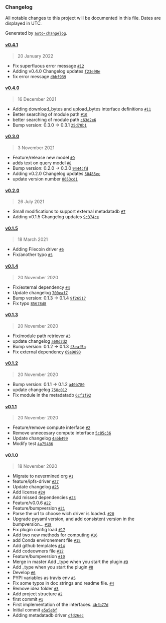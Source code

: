 ### Changelog

All notable changes to this project will be documented in this file. Dates are displayed in UTC.

Generated by [`auto-changelog`](https://github.com/CookPete/auto-changelog).

#### [v0.4.1](https://github.com/nevermined-io/metadata-driver-interface/compare/v0.4.0...v0.4.1)

> 20 January 2022

- Fix superfluous error message [`#12`](https://github.com/nevermined-io/metadata-driver-interface/pull/12)
- Adding v0.4.0 Changelog updates [`f23e98e`](https://github.com/nevermined-io/metadata-driver-interface/commit/f23e98eefd4fb7b5833c9fba860a2d1b2601f124)
- fix error message [`dbbf939`](https://github.com/nevermined-io/metadata-driver-interface/commit/dbbf939c79e9c0ba39b08114f55b9d478ce4b285)

#### [v0.4.0](https://github.com/nevermined-io/metadata-driver-interface/compare/v0.3.0...v0.4.0)

> 16 December 2021

- Adding download_bytes and upload_bytes interface definitions [`#11`](https://github.com/nevermined-io/metadata-driver-interface/pull/11)
- Better searching of module path [`#10`](https://github.com/nevermined-io/metadata-driver-interface/pull/10)
- better searching of module path [`c63d2e6`](https://github.com/nevermined-io/metadata-driver-interface/commit/c63d2e66b14dd8cccf1a57dc6e422337cc56dc30)
- Bump version: 0.3.0 → 0.3.1 [`25d70b1`](https://github.com/nevermined-io/metadata-driver-interface/commit/25d70b1fbd2faf6cfe0004688a1549ecf7fb4001)

#### [v0.3.0](https://github.com/nevermined-io/metadata-driver-interface/compare/v0.2.0...v0.3.0)

> 3 November 2021

- Feature/release new model [`#9`](https://github.com/nevermined-io/metadata-driver-interface/pull/9)
- adds text on query model [`#8`](https://github.com/nevermined-io/metadata-driver-interface/pull/8)
- Bump version: 0.2.0 → 0.3.0 [`9444cfd`](https://github.com/nevermined-io/metadata-driver-interface/commit/9444cfdd73af27cb2c90b0d27173b85c5ad939d2)
- Adding v0.2.0 Changelog updates [`50485ec`](https://github.com/nevermined-io/metadata-driver-interface/commit/50485ecd9cbb3f406cde1239c7eff81766ef390c)
- update version number [`8653cd1`](https://github.com/nevermined-io/metadata-driver-interface/commit/8653cd16dbeae9178e75066b43d4d2d1c8d83d55)

#### [v0.2.0](https://github.com/nevermined-io/metadata-driver-interface/compare/v0.1.5...v0.2.0)

> 26 July 2021

- Small modifications to support external metadatadb [`#7`](https://github.com/nevermined-io/metadata-driver-interface/pull/7)
- Adding v0.1.5 Changelog updates [`9c374ce`](https://github.com/nevermined-io/metadata-driver-interface/commit/9c374cebae0914d65ce40bc0ae3d9dcf2170a81a)

#### [v0.1.5](https://github.com/nevermined-io/metadata-driver-interface/compare/v0.1.4...v0.1.5)

> 18 March 2021

- Adding Filecoin driver [`#6`](https://github.com/nevermined-io/metadata-driver-interface/pull/6)
- Fix/another typo [`#5`](https://github.com/nevermined-io/metadata-driver-interface/pull/5)

#### [v0.1.4](https://github.com/nevermined-io/metadata-driver-interface/compare/v0.1.3...v0.1.4)

> 20 November 2020

- Fix/external dependency [`#4`](https://github.com/nevermined-io/metadata-driver-interface/pull/4)
- Update changelog [`700eaf7`](https://github.com/nevermined-io/metadata-driver-interface/commit/700eaf7aef22cc6eb4d4a15c6aeb95b0b56e9566)
- Bump version: 0.1.3 → 0.1.4 [`9f26517`](https://github.com/nevermined-io/metadata-driver-interface/commit/9f2651729f59b8afc186a01487dfe2e4724b6405)
- Fix typo [`85678d8`](https://github.com/nevermined-io/metadata-driver-interface/commit/85678d8cf90ceea88f5f1da2abfa47b846c4276b)

#### [v0.1.3](https://github.com/nevermined-io/metadata-driver-interface/compare/v0.1.2...v0.1.3)

> 20 November 2020

- Fix/module path retriever [`#3`](https://github.com/nevermined-io/metadata-driver-interface/pull/3)
- update changelog [`a60d2d2`](https://github.com/nevermined-io/metadata-driver-interface/commit/a60d2d264e0bcbc2280ff5301ac2e6eea3a87c8c)
- Bump version: 0.1.2 → 0.1.3 [`f3eaf5b`](https://github.com/nevermined-io/metadata-driver-interface/commit/f3eaf5b9100fec9c79bc233c4e2942f36f82018d)
- Fix external dependency [`69e9890`](https://github.com/nevermined-io/metadata-driver-interface/commit/69e989095b4bc3418c95cc13201fec1f646b7c47)

#### [v0.1.2](https://github.com/nevermined-io/metadata-driver-interface/compare/v0.1.1...v0.1.2)

> 20 November 2020

- Bump version: 0.1.1 → 0.1.2 [`a40b780`](https://github.com/nevermined-io/metadata-driver-interface/commit/a40b780435def8d30b12708ef1b9194268c2ab08)
- update changelog [`750c012`](https://github.com/nevermined-io/metadata-driver-interface/commit/750c01236f78498cbcd9c28630fffcc15ebb3111)
- Fix module in the metadatadb [`6cf1f92`](https://github.com/nevermined-io/metadata-driver-interface/commit/6cf1f92fc0b29064ae5f2a8c1b178b31aef1f6ce)

#### [v0.1.1](https://github.com/nevermined-io/metadata-driver-interface/compare/v0.1.0...v0.1.1)

> 20 November 2020

- Feature/remove compute interface [`#2`](https://github.com/nevermined-io/metadata-driver-interface/pull/2)
- Remove unnecesary compute interface [`5c85c36`](https://github.com/nevermined-io/metadata-driver-interface/commit/5c85c36fb09b616048e14b7326004bf7a28a10ff)
- Update changelog [`4abb499`](https://github.com/nevermined-io/metadata-driver-interface/commit/4abb499c31a731e25684a713cb68e68e8bda20ed)
- Modify test [`4a75486`](https://github.com/nevermined-io/metadata-driver-interface/commit/4a7548665b94ae3474976a9dd9bb23ff3a12ed3d)

#### v0.1.0

> 18 November 2020

- Migrate to nevermined org [`#1`](https://github.com/nevermined-io/metadata-driver-interface/pull/1)
- feature/ipfs-driver [`#27`](https://github.com/nevermined-io/metadata-driver-interface/pull/27)
- Update changelog [`#25`](https://github.com/nevermined-io/metadata-driver-interface/pull/25)
- Add license [`#24`](https://github.com/nevermined-io/metadata-driver-interface/pull/24)
- Add missed dependencies [`#23`](https://github.com/nevermined-io/metadata-driver-interface/pull/23)
- Feature/v0.0.6 [`#22`](https://github.com/nevermined-io/metadata-driver-interface/pull/22)
- Feature/bumpversion [`#21`](https://github.com/nevermined-io/metadata-driver-interface/pull/21)
- Parse the url to choose wich driver is loaded. [`#20`](https://github.com/nevermined-io/metadata-driver-interface/pull/20)
- Upgrade pyyaml version, and add consistent version in the bumpversion… [`#18`](https://github.com/nevermined-io/metadata-driver-interface/pull/18)
- Fix plugin config load [`#17`](https://github.com/nevermined-io/metadata-driver-interface/pull/17)
- Add two new methods for computing [`#16`](https://github.com/nevermined-io/metadata-driver-interface/pull/16)
- add Conda environement file [`#15`](https://github.com/nevermined-io/metadata-driver-interface/pull/15)
- Add github templates [`#14`](https://github.com/nevermined-io/metadata-driver-interface/pull/14)
- Add codeowners file [`#12`](https://github.com/nevermined-io/metadata-driver-interface/pull/12)
- Feature/bumpversion [`#10`](https://github.com/nevermined-io/metadata-driver-interface/pull/10)
-  Merge in master Add _type when you start the plugin  [`#9`](https://github.com/nevermined-io/metadata-driver-interface/pull/9)
- Add _type when you start the plugin [`#8`](https://github.com/nevermined-io/metadata-driver-interface/pull/8)
- Develop [`#6`](https://github.com/nevermined-io/metadata-driver-interface/pull/6)
- PYPI variables as travis env [`#5`](https://github.com/nevermined-io/metadata-driver-interface/pull/5)
- Fix some typos in doc strings and readme file. [`#4`](https://github.com/nevermined-io/metadata-driver-interface/pull/4)
- Remove idea folder [`#3`](https://github.com/nevermined-io/metadata-driver-interface/pull/3)
- Add project structure [`#2`](https://github.com/nevermined-io/metadata-driver-interface/pull/2)
- first commit [`#1`](https://github.com/nevermined-io/metadata-driver-interface/pull/1)
- First implementation of the interfaces. [`4bfb77d`](https://github.com/nevermined-io/metadata-driver-interface/commit/4bfb77db5f6b1bfead2699b10212474635d95114)
- Initial commit [`e5a5ebf`](https://github.com/nevermined-io/metadata-driver-interface/commit/e5a5ebf60a3fbefe9bebbe23b8ef735ab6d94f7f)
- Adding metadatadb driver [`cfd26ec`](https://github.com/nevermined-io/metadata-driver-interface/commit/cfd26ec9ba779936d62e487325ea7c74b4ee92f5)
